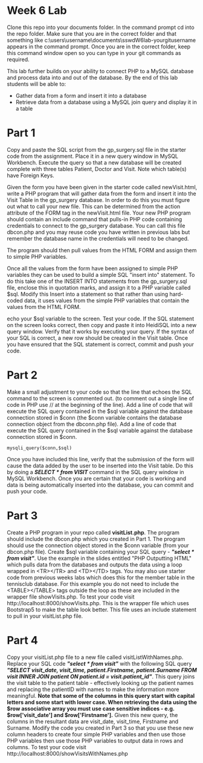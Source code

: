 # Week 6 Lab

Clone this repo into your documents folder. In the command prompt cd into the repo folder. Make sure that you are in the correct folder and that something like c:\users\username\documents\sswdW6lab-yourgitusername appears in the command prompt. Once you are in the correct folder, keep this command window open so you can type in your git commands as required.

This lab further builds on your ability to connect PHP to a MySQL database and process data into and out of the database. By the end of this lab students will be able to:

-  Gather data from a form and insert it into a database
-  Retrieve data from a database using a MySQL join query and display it in a table


# Part 1
Copy and paste the SQL script from the gp_surgery.sql file in the starter code from the assignment. Place it in a new query window in MySQL Workbench. Execute the query so that a new database will be created complete with three tables Patient, Doctor and Visit. Note which table(s) have Foreign Keys.

Given the form you have been given in the starter code called newVisit.html, write a PHP program that will gather data from the form and insert it into the Visit Table in the gp_surgery database. In order to do this you must figure out what to call your new file. This can be determined from the action attribute of the FORM tag in the newVisit.html file.
Your new PHP program should contain an include command that pulls-in PHP code containing credentials to connect to the gp_surgery database. You can call this file dbcon.php and you may reuse code you have written in previous labs but remember the database name in the credentials will need to be changed.

The program should then pull values from the HTML FORM and assign them to simple PHP variables. 

Once all the values from the form have been assigned to simple PHP variables they can be used to build a simple SQL "insert into" statement. To do this take one of the INSERT INTO statements from the gp_surgery.sql file, enclose this in quotation marks, and assign it to a PHP variable called $sql. 
Modify this Insert into a statement so that rather than using hard-coded data, it uses values from the simple PHP variables that contain the values from the HTML FORM.

echo your $sql variable to the screen. Test your code. If the SQL statement on the screen looks correct, then copy and paste it into HeidiSQL into a new query window. Verify that it works by executing your query. If the syntax of your SQL is correct, a new row should be created in the Visit table. Once you have ensured that the SQL statement is correct, commit and push your code.

# Part 2

Make a small adjustment to your code so that the line that echoes the SQL command to the screen is commented out. (to comment out a single line of code in PHP use // at the beginning of the line). Add a line of code that will execute the SQL query contained in the $sql variable against the database connection stored in $conn (the $conn variable contains the database connection object from the dbconn.php file).
Add a line of code that execute the SQL query contained in the $sql variable against the database connection stored in $conn.
```
mysqli_query($conn,$sql)
```
Once you have included this line, verify that the submission of the form will cause the data added by the user to be inserted into the Visit table. Do this by doing a ***SELECT * from VISIT*** command in the SQL query window in MySQL Workbench.
Once you are certain that your code is working and data is being automatically inserted into the database, you can commit and push your code.

# Part 3

Create a PHP program in your repo called **visitList.php**. The program should include the dbcon.php which you created in Part 1. The program should use the connection object stored in the $conn variable (from your dbcon.php file). Create $sql variable containing your SQL query - ***"select * from visit"***. Use the example in the slides entitled "PHP Outputting HTML" which pulls data from the databases and outputs the data using a loop wrapped in &lt;TR&gt;&lt;/TR&gt; and &lt;TD&gt;&lt;/TD&gt; tags. You may also use starter code from previous weeks labs which does this for the member table in the tennisclub database. For this example you do not need to include the &lt;TABLE&gt;&lt;/TABLE&gt; tags outside the loop as these are included in the wrapper file showVisits.php. To test your code visit http://localhost:8000/showVisits.php. This is the wrapper file which uses Bootstrap5 to make the table look better. This file uses an include statement to pull in your visitList.php file.

# Part 4

Copy your visitList.php file to a new file called visitListWithNames.php. Replace your SQL code ***"select * from visit"*** with the following SQL query ***"SELECT visit_date, visit_time, patient.Firstname, patient.Surname FROM visit INNER JOIN patient ON patient.id = visit.patient_id"***. This query joins the visit table to the patient table - effectively looking up the patient names and replacing the patientID with names to make the information more meaningful. **Note that some of the columns in this query start with capital letters and some start with lower case. When retrieving the data using the $row associative array you must use case sensitive indices - e.g. $row['visit_date'] and $row['Firstname'].** Given this new query, the columns in the resultant data are visit_date, visit_time, Firstname and Surname. Modify the code you created in Part 3 so that you use these new column headers to create four simple PHP variables and then use those PHP variables then use those PHP variables to output data in rows and columns. To test your code visit http://localhost:8000/showVisitsWithNames.php




